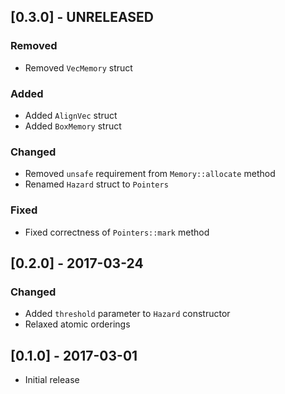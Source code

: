 ## [0.3.0] - UNRELEASED

### Removed
- Removed `VecMemory` struct

### Added
- Added `AlignVec` struct
- Added `BoxMemory` struct

### Changed
- Removed `unsafe` requirement from `Memory::allocate` method
- Renamed `Hazard` struct to `Pointers`

### Fixed
- Fixed correctness of `Pointers::mark` method

## [0.2.0] - 2017-03-24

### Changed
- Added `threshold` parameter to `Hazard` constructor
- Relaxed atomic orderings

## [0.1.0] - 2017-03-01
- Initial release
